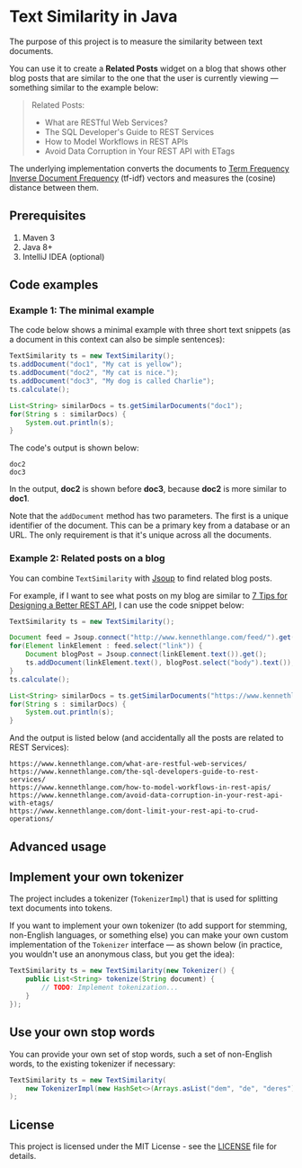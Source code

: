# Text Similarity in Java

The purpose of this project is to measure the similarity between text documents.

You can use it to create a **Related Posts** widget on a blog that shows other blog posts that are similar to the one that the user is currently viewing &mdash; something similar to the example below:

> Related Posts:
> * What are RESTful Web Services?
> * The SQL Developer's Guide to REST Services
> * How to Model Workflows in REST APIs
> * Avoid Data Corruption in Your REST API with ETags

The underlying implementation converts the documents to [Term Frequency Inverse Document Frequency](http://www.tfidf.com/) (tf-idf) vectors and measures the (cosine) distance between them. 

## Prerequisites

1. Maven 3
2. Java 8+
3. IntelliJ IDEA (optional)

## Code examples

### Example 1: The minimal example

The code below shows a minimal example with three short text snippets (as a document in this context can also be simple sentences): 

```java
TextSimilarity ts = new TextSimilarity();
ts.addDocument("doc1", "My cat is yellow");
ts.addDocument("doc2", "My cat is nice.");
ts.addDocument("doc3", "My dog is called Charlie");
ts.calculate();

List<String> similarDocs = ts.getSimilarDocuments("doc1");
for(String s : similarDocs) {
    System.out.println(s);
}
```

The code's output is shown below: 

```text
doc2
doc3
```

In the output, **doc2** is shown before **doc3**, because **doc2** is more similar to **doc1**.

Note that the `addDocument` method has two parameters. The first is a unique identifier of the document. This can be a primary key from a database or an URL. The only requirement is that it's unique across all the documents.


### Example 2: Related posts on a blog

You can combine `TextSimilarity` with [Jsoup](https://jsoup.org/) to find related blog posts.

For example, if I want to see what posts on my blog are similar to [7 Tips for Designing a Better REST API](https://www.kennethlange.com/7-tips-for-designing-a-better-rest-api/), I can use the code snippet below:   

```java
TextSimilarity ts = new TextSimilarity();

Document feed = Jsoup.connect("http://www.kennethlange.com/feed/").get();
for(Element linkElement : feed.select("link")) {
    Document blogPost = Jsoup.connect(linkElement.text()).get();
    ts.addDocument(linkElement.text(), blogPost.select("body").text());
}
ts.calculate();

List<String> similarDocs = ts.getSimilarDocuments("https://www.kennethlange.com/7-tips-for-designing-a-better-rest-api/");
for(String s : similarDocs) {
    System.out.println(s);
}
```

And the output is listed below (and accidentally all the posts are related to REST Services):

```
https://www.kennethlange.com/what-are-restful-web-services/
https://www.kennethlange.com/the-sql-developers-guide-to-rest-services/
https://www.kennethlange.com/how-to-model-workflows-in-rest-apis/
https://www.kennethlange.com/avoid-data-corruption-in-your-rest-api-with-etags/
https://www.kennethlange.com/dont-limit-your-rest-api-to-crud-operations/
```

## Advanced usage

## Implement your own tokenizer

The project includes a tokenizer (`TokenizerImpl`) that is used for splitting text documents into tokens.

If you want to implement your own tokenizer (to add support for stemming, non-English languages, or something else) you can make your own custom implementation of the `Tokenizer` interface &mdash; as shown below (in practice, you wouldn't use an anonymous class, but you get the idea):

```java
TextSimilarity ts = new TextSimilarity(new Tokenizer() {
    public List<String> tokenize(String document) {
        // TODO: Implement tokenization...
    }
});
```

## Use your own stop words

You can provide your own set of stop words, such a set of non-English words, to the existing tokenizer if necessary:

```java
TextSimilarity ts = new TextSimilarity(
    new TokenizerImpl(new HashSet<>(Arrays.asList("dem", "de", "deres")))
);
```

## License

This project is licensed under the MIT License - see the [LICENSE](LICENSE) file for details.
